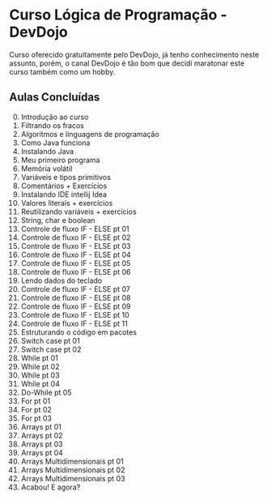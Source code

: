 # Curso Lógica de Programação - DevDojo

Curso oferecido gratuitamente pelo DevDojo, já tenho conhecimento neste assunto, porém, o canal DevDojo é tão bom que decidi maratonar este curso também como um hobby.

## Aulas Concluídas

0. Introdução ao curso
1. Filtrando os fracos
2. Algoritmos e linguagens de programação
3. Como Java funciona
4. Instalando Java
5. Meu primeiro programa
6. Memória volátil
7. Variáveis e tipos primitivos 
8. Comentários + Exercícios
9. Instalando IDE intellij Idea
10. Valores literais + exercícios
11. Reutilizando variáveis + exercícios
12. String, char e boolean
13. Controle de fluxo IF - ELSE pt 01
14. Controle de fluxo IF - ELSE pt 02
15. Controle de fluxo IF - ELSE pt 03
16. Controle de fluxo IF - ELSE pt 04
17. Controle de fluxo IF - ELSE pt 05
18. Controle de fluxo IF - ELSE pt 06
19. Lendo dados do teclado
20. Controle de fluxo IF - ELSE pt 07
21. Controle de fluxo IF - ELSE pt 08
22. Controle de fluxo IF - ELSE pt 09
23. Controle de fluxo IF - ELSE pt 10
24. Controle de fluxo IF - ELSE pt 11
25. Estruturando o código em pacotes
26. Switch case pt 01
27. Switch case pt 02
28. While pt 01
29. While pt 02
30. While pt 03
31. While pt 04
32. Do-While pt 05
33. For pt 01
34. For pt 02
35. For pt 03
36. Arrays pt 01
37. Arrays pt 02
38. Arrays pt 03
39. Arrays pt 04
40. Arrays Multidimensionais pt 01
41. Arrays Multidimensionais pt 02
42. Arrays Multidimensionais pt 03
43. Acabou! E agora?
